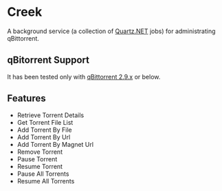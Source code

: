 # Creek
A background service (a collection of [Quartz.NET](http://www.quartz-scheduler.net/) jobs) for administrating qBittorrent.

## qBitorrent Support

It has been tested only with [qBittorrent 2.9.x](http://www.qbittorrent.org/) or below.

## Features

 * Retrieve Torrent Details
 * Get Torrent File List
 * Add Torrent By File
 * Add Torrent By Url
 * Add Torrent By Magnet Url
 * Remove Torrent
 * Pause Torrent
 * Resume Torrent
 * Pause All Torrents
 * Resume All Torrents
 
